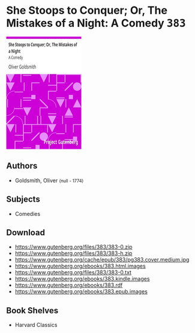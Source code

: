 # She Stoops to Conquer; Or, The Mistakes of a Night: A Comedy <kbd>383</kbd>

![](./cover.medium.jpg "")

## Authors


 - Goldsmith, Oliver <small>(null - 1774)</small>

## Subjects


 - Comedies

## Download


 - https://www.gutenberg.org/files/383/383-0.zip
 - https://www.gutenberg.org/files/383/383-h.zip
 - https://www.gutenberg.org/cache/epub/383/pg383.cover.medium.jpg
 - https://www.gutenberg.org/ebooks/383.html.images
 - https://www.gutenberg.org/files/383/383-0.txt
 - https://www.gutenberg.org/ebooks/383.kindle.images
 - https://www.gutenberg.org/ebooks/383.rdf
 - https://www.gutenberg.org/ebooks/383.epub.images

## Book Shelves


 - Harvard Classics
